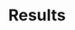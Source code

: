 ---
title: Results

components:
- component_name: hero
  supertitle: Results
  title: Acheive better outcomes
  description: Albert challenges students to apply what they learn and make connections between concepts. The results speak for themselves.
  hero_img: "hero-test.svg"

- component_name: barGraph
  component_title: Groundbreaking efficacy research
  component_description: Based on a controlled study, schools that implemented Albert saw a TBD% improvement in test scores and a strong correlation between scores and Albert usage. Learn more about our methodology
  graphs:
  - graph_title: 2 Year Averages
    tab_label: English
    data:
    - bar_value: 55
      bar_value_label: Custom label
      bar_color: "#DD5566"
      bottom_label: National

    - bar_value: 70
      bar_value_label: Custom value would gohere
      bottom_label: Albert

    - bar_value: 15
      bottom_label: Difference

  - graph_title: 2 Year Averages
    tab_label: History
    data:
    - bar_value: 53
      bar_color: "#DD5566"
      bottom_label: National

    - bar_value: 66
      bottom_label: Albert

    - bar_value: 13
      bottom_label: Difference

  - graph_title: 2 Year Averages
    tab_label: Social Studies
    data:
    - bar_value: 57
      bar_color: "#DD5566"
      bottom_label: National

    - bar_value: 73
      bottom_label: Albert

    - bar_value: 16
      bottom_label: Difference

  - graph_title: 2 Year Averages
    tab_label: Languages
    data:
    - bar_value: 85
      bar_color: "#DD5566"
      bottom_label: National

    - bar_value: 87
      bottom_label: Albert

    - bar_value: 2
      bottom_label: Difference

  - graph_title: 2 Year Averages
    tab_label: Math
    data:
    - bar_value: 63
      bar_color: "#DD5566"
      bottom_label: National

    - bar_value: 70
      bottom_label: Albert

    - bar_value: 8
      bottom_label: Difference

  - graph_title: 2 Year Averages
    tab_label: Science
    data:
    - bar_value: 55
      bar_color: "#DD5566"
      bottom_label: National

    - bar_value: 68
      bottom_label: Albert

    - bar_value: 13
      bottom_label: Difference

  - graph_title: 2 Year Averages
    tab_label: Comp Sci
    data:
    - bar_value: 68
      bar_color: "#DD5566"
      bottom_label: National

    - bar_value: 80
      bottom_label: Albert

    - bar_value: 12
      bottom_label: Difference

- component_name: barGraph
  component_title: Groundbreaking research
  graphs:
  - graph_title: 2 Year Averages
    tab_label: English
    data:
    - bar_value: 55
      bar_value_label: Custom label
      bar_color: "#DD5566"
      bottom_label: National

    - bar_value: 70
      bar_value_label: Custom value would gohere
      bottom_label: Albert

    - bar_value: 15
      bottom_label: Difference

  - graph_title: 2 Year Averages
    tab_label: History
    data:
    - bar_value: 53
      bar_color: "#DD5566"
      bottom_label: National

    - bar_value: 66
      bottom_label: Albert

    - bar_value: 13
      bottom_label: Difference

- component_name: hero
  title: Case studies
  description: See how Albert has helped schools significantly improve learning outcomes and boost teacher productivity.
  cta_label: Explore case studies
  cta_url: /case-studies
  hero_img: "hero-test.svg"

# Testimonials
- component_name: testimonials
  title: testimonials
  testimonialItems:
  - title: Title 1
    quote: I’m a success today because I had a friend who believed in me and I didn’t have the heart to let him down.
    teacher_name: Abraham Lincoln
    teacher_img_src: "testimonials/Phelps, David_square_sm.jpg"
    teacher_type: Teacher type 1
    teacher_level: Teacher level 1
    teacher_location: Chicago, IL 1

  - title: Title 2
    quote: quote 2 lorem ipsum ipsum lorem ipsum ipsum random text here that would be the quote
    teacher_img_src: "testimonials/Gilezan, Lauren_square_sm.jpg"
    teacher_name: Name 2
    teacher_type: Teacher type 2
    teacher_level: Teacher level 2
    location: Chicago, IL 2

  - title: Title 2
    quote: quote 2 lorem ipsum ipsum lorem ipsum ipsum random text here that would be the quote
    teacher_img_src: "testimonials/Gilezan, Lauren_square_sm.jpg"
    teacher_name: Name 2
    teacher_type: Teacher type 2
    teacher_level: Teacher level 2
    location: Chicago, IL 2
---